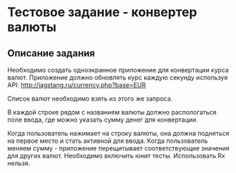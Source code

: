 # Тестовое задание - конвертер валюты

## Описание задания
Необходимо создать одноэкранное приложение для конвертации курса валют. Приложение должно обновлять курс каждую секунду используя API:
http://jagstang.ru/currency.php?base=EUR

Список валют необходимо взять из этого же запроса.

В каждой строке рядом с названием валюты должно распологаться поле ввода, где можно указать сумму денег для конвертации. 

Когда пользователь нажимает на строку валюты, она должна подняться на первое место и стать активной для ввода. Когда пользователь меняем сумму - приложение перещитывает соответствующие значения для других валют.
Необходимо включить юнит тесты.
Использовать Rx нельзя.